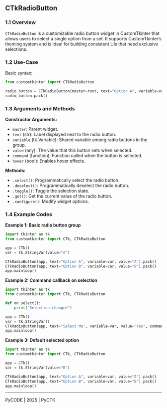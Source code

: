 ## CTkRadioButton

### 1.1 Overview

`CTkRadioButton` is a customizable radio button widget in CustomTkinter that allows users to select a single option from a set. It supports CustomTkinter’s theming system and is ideal for building consistent UIs that need exclusive selections.

### 1.2 Use-Case

Basic syntax:

```python
from customtkinter import CTkRadioButton

radio_button = CTkRadioButton(master=root, text="Option A", variable=var, value="A")
radio_button.pack()
```

### 1.3 Arguments and Methods

**Constructor Arguments:**

* `master`: Parent widget.
* `text` (str): Label displayed next to the radio button.
* `variable` (tk.Variable): Shared variable among radio buttons in the group.
* `value` (any): The value that this button sets when selected.
* `command` (function): Function called when the button is selected.
* `hover` (bool): Enables hover effects.

**Methods:**

* `.select()`: Programmatically select the radio button.
* `.deselect()`: Programmatically deselect the radio button.
* `.toggle()`: Toggle the selection state.
* `.get()`: Get the current value of the radio button.
* `.configure()`: Modify widget options.

### 1.4 Example Codes

**Example 1: Basic radio button group**

```python
import tkinter as tk
from customtkinter import CTk, CTkRadioButton

app = CTk()
var = tk.StringVar(value="A")

CTkRadioButton(app, text="Option A", variable=var, value="A").pack()
CTkRadioButton(app, text="Option B", variable=var, value="B").pack()
app.mainloop()
```

**Example 2: Command callback on selection**

```python
import tkinter as tk
from customtkinter import CTk, CTkRadioButton

def on_select():
    print("Selection changed")

app = CTk()
var = tk.StringVar()
CTkRadioButton(app, text="Select Me", variable=var, value="Yes", command=on_select).pack()
app.mainloop()
```

**Example 3: Default selected option**

```python
import tkinter as tk
from customtkinter import CTk, CTkRadioButton

app = CTk()
var = tk.StringVar(value="B")

CTkRadioButton(app, text="Option A", variable=var, value="A").pack()
CTkRadioButton(app, text="Option B", variable=var, value="B").pack()
app.mainloop()
```
---

PyCODE | 2025 | PyCTK